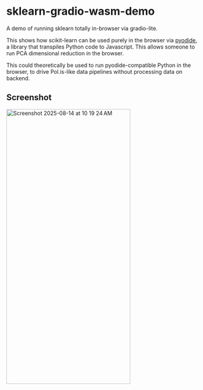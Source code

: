 # sklearn-gradio-wasm-demo
A demo of running sklearn totally in-browser via gradio-lite.

This shows how scikit-learn can be used purely in the browser via [pyodide](https://pyodide.org/en/stable/), a library that transpiles Python code to Javascript. This allows someone to run PCA dimensional reduction in the browser.

This could theoretically be used to run pyodide-compatible Python in the browser, to drive Pol.is-like data pipelines without processing data on backend.

## Screenshot

<img width="80%" height="716" alt="Screenshot 2025-08-14 at 10 19 24 AM" src="https://github.com/user-attachments/assets/103d2968-f638-431f-ad78-9037ff36918d" />
